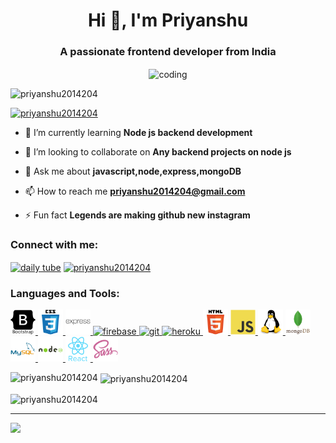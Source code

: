 <h1 align="center">Hi 👋, I'm Priyanshu</h1>
<h3 align="center">A passionate frontend developer from India</h3>

<p align="center">  <img align="center" src="https://media1.giphy.com/media/qgQUggAC3Pfv687qPC/giphy.gif?cid=ecf05e4722mc1tj22pjuzekhuumkf2c0bodms9sc5tev82ud&rid=giphy.gif&ct=g" alt="coding" width="500px"></p>



<p align="left"> <img src="https://komarev.com/ghpvc/?username=priyanshu2014204&label=Profile%20views&color=0e75b6&style=flat" alt="priyanshu2014204" /> </p>

<p align="left"> <a href="https://github.com/ryo-ma/github-profile-trophy"><img src="https://github-profile-trophy.vercel.app/?username=priyanshu2014204" alt="priyanshu2014204" /></a> </p>

- 🌱 I’m currently learning **Node js backend development**

- 👯 I’m looking to collaborate on **Any backend projects on node js**

- 💬 Ask me about **javascript,node,express,mongoDB**

- 📫 How to reach me **priyanshu2014204@gmail.com**

- ⚡ Fun fact **Legends are making github new instagram**

<h3 align="left">Connect with me:</h3>
<p align="left">
<a href="https://www.youtube.com/c/daily tube" target="blank"><img align="center" src="https://raw.githubusercontent.com/rahuldkjain/github-profile-readme-generator/master/src/images/icons/Social/youtube.svg" alt="daily tube" height="30" width="40" /></a>
<a href="https://www.leetcode.com/priyanshu2014204" target="blank"><img align="center" src="https://raw.githubusercontent.com/rahuldkjain/github-profile-readme-generator/master/src/images/icons/Social/leet-code.svg" alt="priyanshu2014204" height="30" width="40" /></a>
</p>

<h3 align="left">Languages and Tools:</h3>
<p align="left"> <a href="https://getbootstrap.com" target="_blank" rel="noreferrer"> <img src="https://raw.githubusercontent.com/devicons/devicon/master/icons/bootstrap/bootstrap-plain-wordmark.svg" alt="bootstrap" width="40" height="40"/> </a> <a href="https://www.w3schools.com/css/" target="_blank" rel="noreferrer"> <img src="https://raw.githubusercontent.com/devicons/devicon/master/icons/css3/css3-original-wordmark.svg" alt="css3" width="40" height="40"/> </a> <a href="https://expressjs.com" target="_blank" rel="noreferrer"> <img src="https://raw.githubusercontent.com/devicons/devicon/master/icons/express/express-original-wordmark.svg" alt="express" width="40" height="40"/> </a> <a href="https://firebase.google.com/" target="_blank" rel="noreferrer"> <img src="https://www.vectorlogo.zone/logos/firebase/firebase-icon.svg" alt="firebase" width="40" height="40"/> </a> <a href="https://git-scm.com/" target="_blank" rel="noreferrer"> <img src="https://www.vectorlogo.zone/logos/git-scm/git-scm-icon.svg" alt="git" width="40" height="40"/> </a> <a href="https://heroku.com" target="_blank" rel="noreferrer"> <img src="https://www.vectorlogo.zone/logos/heroku/heroku-icon.svg" alt="heroku" width="40" height="40"/> </a> <a href="https://www.w3.org/html/" target="_blank" rel="noreferrer"> <img src="https://raw.githubusercontent.com/devicons/devicon/master/icons/html5/html5-original-wordmark.svg" alt="html5" width="40" height="40"/> </a> <a href="https://developer.mozilla.org/en-US/docs/Web/JavaScript" target="_blank" rel="noreferrer"> <img src="https://raw.githubusercontent.com/devicons/devicon/master/icons/javascript/javascript-original.svg" alt="javascript" width="40" height="40"/> </a> <a href="https://www.linux.org/" target="_blank" rel="noreferrer"> <img src="https://raw.githubusercontent.com/devicons/devicon/master/icons/linux/linux-original.svg" alt="linux" width="40" height="40"/> </a> <a href="https://www.mongodb.com/" target="_blank" rel="noreferrer"> <img src="https://raw.githubusercontent.com/devicons/devicon/master/icons/mongodb/mongodb-original-wordmark.svg" alt="mongodb" width="40" height="40"/> </a> <a href="https://www.mysql.com/" target="_blank" rel="noreferrer"> <img src="https://raw.githubusercontent.com/devicons/devicon/master/icons/mysql/mysql-original-wordmark.svg" alt="mysql" width="40" height="40"/> </a> <a href="https://nodejs.org" target="_blank" rel="noreferrer"> <img src="https://raw.githubusercontent.com/devicons/devicon/master/icons/nodejs/nodejs-original-wordmark.svg" alt="nodejs" width="40" height="40"/> </a> <a href="https://reactjs.org/" target="_blank" rel="noreferrer"> <img src="https://raw.githubusercontent.com/devicons/devicon/master/icons/react/react-original-wordmark.svg" alt="react" width="40" height="40"/> </a> <a href="https://sass-lang.com" target="_blank" rel="noreferrer"> <img src="https://raw.githubusercontent.com/devicons/devicon/master/icons/sass/sass-original.svg" alt="sass" width="40" height="40"/> </a> </p>

<p><img align="left" src="https://github-readme-stats.vercel.app/api/top-langs?username=priyanshu2014204&show_icons=true&locale=en&layout=compact" alt="priyanshu2014204" /></p>

<p>&nbsp;<img align="center" src="https://github-readme-stats.vercel.app/api?username=priyanshu2014204&show_icons=true&locale=en" alt="priyanshu2014204" /></p>

<p><img align="center" src="https://github-readme-streak-stats.herokuapp.com/?user=priyanshu2014204&" alt="priyanshu2014204" /></p>
<hr>
<img src="https://media.tenor.com/GfSX-u7VGM4AAAAM/coding.gif" align="left">
